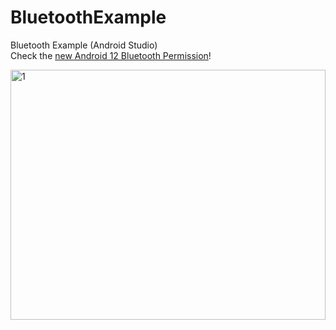 # BluetoothExample
Bluetooth Example (Android Studio) <br/>
Check the <a href="https://developer.android.com/about/versions/12/features/bluetooth-permissions?hl=ko" target="_blank">new Android 12 Bluetooth Permission</a>! <br/>


<img src="https://user-images.githubusercontent.com/66772394/180644129-e030bf06-709e-495a-835e-aabafd14b0bf.jpg" width="100%" height=400 title="1" alt="1"/><br/>

